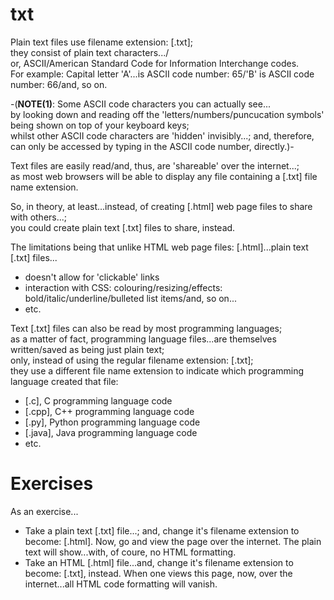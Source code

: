 # txt
Plain text files use filename extension: [.txt];  
they consist of plain text characters.../  
or, ASCII/American Standard Code for Information Interchange codes.    
For example: Capital letter 'A'...is ASCII code number: 65/'B' is ASCII code number: 66/and, so on.  

-(**NOTE(1)**: Some ASCII code characters you can actually see...  
by looking down and reading off the 'letters/numbers/puncucation symbols' being shown on top of your keyboard keys;      
whilst other ASCII code characters are 'hidden' invisibly...; and, therefore, can only be accessed by typing in the ASCII code number, directly.)-

Text files are easily read/and, thus, are 'shareable' over the internet...;   
as most web browsers will be able to display any file containing a [.txt] file name extension. 

So, in theory, at least...instead, of creating [.html] web page files to share with others...;   
you could create plain text [.txt] files to share, instead.  

The limitations being that unlike HTML web page files: [.html]...plain text [.txt] files...         
- doesn't allow for 'clickable' links  
- interaction with CSS: colouring/resizing/effects: bold/italic/underline/bulleted list items/and, so on...       
- etc.

Text [.txt] files can also be read by most programming languages;     
as a matter of fact, programming language files...are themselves written/saved as being just plain text;      
only, instead of using the regular filename extension: [.txt];      
they use a different file name extension to indicate which programming language created that file:  
- [.c], C programming language code  
- [.cpp], C++ programming language code  
- [.py], Python programming language code  
- [.java], Java programming language code  
- etc.    

# Exercises

As an exercise...

- Take a plain text [.txt] file...; and, change it's filename extension to become: [.html]. Now, go and view the page over the internet. The plain text will show...with, of coure, no HTML formatting.  
- Take an HTML [.html] file...and, change it's filename extension to become: [.txt], instead. When one views this page, now, over the internet...all HTML code formatting will vanish.  
